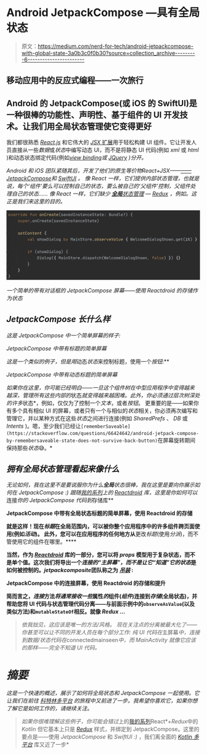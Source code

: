 # Android JetpackCompose —具有全局状态

> 原文：<https://medium.com/nerd-for-tech/android-jetpackcompose-with-global-state-3a0b3c0f0b30?source=collection_archive---------6----------------------->

## 移动应用中的反应式编程——一次旅行

## Android 的 JetpackCompose(或 iOS 的 SwiftUI)是一种很棒的功能性、声明性、基于组件的 UI 开发技术。让我们用全局状态管理使它变得更好

我们都很熟悉 [*React.js*](https://reactjs.org/) 和它伟大的 [*JSX* 扩展](https://reactjs.org/docs/introducing-jsx.html)用于轻松构建 UI 组件。它让开发人员直接从一些*数据*或*状态*中编写动态 UI，而不是将静态 UI 代码(例如 *xml* 或 *html* )和动态状态绑定代码(例如[*view binding*](https://developer.android.com/topic/libraries/view-binding)*或 [*JQuery*](https://jquery.com/) )分开。*

**Android* 和 *iOS* 团队紧随其后，开发了他们的原生等价物*React+JSX*——[——*JetpackCompose*](https://developer.android.com/jetpack/compose)和 [*SwiftUI*](https://developer.apple.com/xcode/swiftui/) 。
像 *React* 一样，它们提供内部状态管理，也就是说，每个‘组件’要么可以控制自己的状态，要么被自己的‘父组件’控制，父组件处理自己的状态……
像 *React* 一样，它们缺少 [**全局**状态管理](https://spin.atomicobject.com/2017/06/07/react-state-vs-redux-state/) — [*Redux*](https://redux.js.org/) ，例如。这正是我们来这里的目的。*

*![](img/8f3392a00558f732d326665df14ab614.png)*

*一个简单的带有对话框的 JetpackCompose 屏幕——使用 Reactdroid 的存储作为状态*

## *JetpackCompose 长什么样*

*这是 *JetpackCompose* 中一个简单屏幕的样子:*

*JetpackCompose 中带有标题的简单屏幕*

*这是一个类似的例子，但是用*动态*状态*来控制标题，使用一个*按钮*:**

*JetpackCompose 中带有动态标题的简单屏幕*

*如果你在这里，你可能已经明白——一旦这个组件树在中型应用程序中变得越来越深，管理所有这些内部的*状态*就变得越来越困难。此外，你必须通过层次树深处的许多*状态*，例如，仅仅为了控制一个*文本*，或者*按钮*。
更重要的是——如果你有多个具有相似 UI 的屏幕，或者只有一个与相似的*状态*相关，你必须再次编写和管理它，并以某种方式在这些*状态*之间进行连接(例如 *SharedPrefs* 、 *DB* 或 *Intents* )。嗯，至少我们已经让`[rememberSaveable](https://stackoverflow.com/questions/66424642/android-jetpack-compose-by-remembersaveable-state-does-not-survive-back-button)`在屏幕旋转期间保持那些*状态*😅。*

## *拥有全局状态管理看起来像什么*

*无论如何，我在这里不是要说服你为什么**全局**状态很棒，我在这里是要向你展示如何在 *JetpackCompose* :)
跟随[我的系列](/nerd-for-tech/reactdroid-reactive-mvi-architecture-for-android-with-a-pure-kotlin-core-multiplatform-587726a5045f)上的 [*Reactdroid*](https://github.com/GuyMichael/Reactdroid) 库，这里是你如何可以*连接*你的 *JetpackCompose* 代码到*存储库**

**JetpackCompose 中带有全局状态标题的简单屏幕，使用 Reactdroid 的存储**

**就是这样！现在*标题*在全局范围内，可以被你整个应用程序中的许多组件跨页面使用(例如*活动*)。
此外，您可以在应用程序的任何地方从**更改*标题*(使用*分派*)，而不管使用它的组件在哪里。****

**当然，作为 [*Reactdroid*](https://github.com/GuyMichael/Reactdroid) 库的一部分，您可以将 *props* 模型用于复杂状态，而不是单个值。这次我们将导出一个*连接的“*主屏幕”，而不是让它“知道”它的*状态*是如何被控制的。*jetpackcomposite*团队称之为 [*吊装*](https://developer.android.com/codelabs/jetpack-compose-state#5) :**

**JetpackCompose 中的连接屏幕，使用 Reactdroid 的存储和提升**

**简而言之，*连接*方法*将通常接收一些*属性*的*组件(*组件*)连接到*存储*(全局状态)，并帮助您将 UI 代码与状态管理代码分离——与前面示例中的`observeAsValue`(以及类似方法)和`mutableStateOf`相反。就像 *Redux* …**

> *依我拙见，这应该是唯一的方法/风格。
> 现在关注点的分离被最大化了——你甚至可以让不同的开发人员在每个部分工作:
> 纯 UI 代码在*主屏幕*中，连接到数据/状态代码在*connectedmainseen*中，而 *MainActivity* 就像它应该的那样——完全不知道 UI 代码。*

# *摘要*

*这是一个快速的概述，展示了如何将全局状态和 *JetpackCompose* 一起使用。它让我们在前往 [*科特林多平台*](https://kotlinlang.org/docs/multiplatform.html) 的旅程中又前进了一步。我希望你喜欢它，如果你想了解它是如何工作的，请继续关注。*

> *如果你很难理解这些例子，你可能会错过*上的[我的系列](/nerd-for-tech/reactdroid-reactive-mvi-architecture-for-android-with-a-pure-kotlin-core-multiplatform-587726a5045f)React*+*Redux*中的 *Kotlin* 但它基本上只是 [*Redux*](https://redux.js.org/) 样式，并绑定到 JetpackCompose。这里的要点是——使用 *JetpackCompose* 和 *SwiftUI* *:)* ，我们离全面的 [*Kotlin 多平台*](https://kotlinlang.org/docs/multiplatform.html) 库又近了一步*